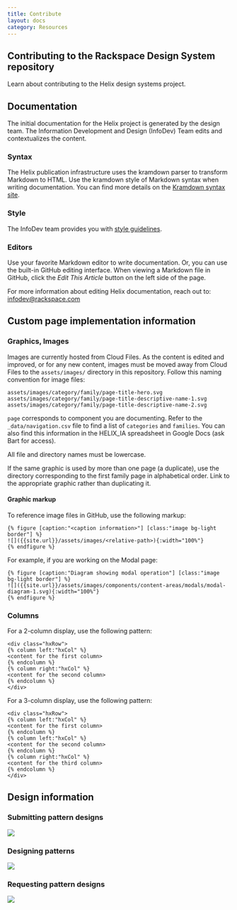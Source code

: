 ```yaml
---
title: Contribute
layout: docs
category: Resources
---
```


## Contributing to the Rackspace Design System repository

Learn about contributing to the Helix design systems project.

## Documentation

The initial documentation for the Helix project is generated by the
design team. The Information Development and Design (InfoDev) Team
edits and contextualizes the content.

### Syntax

The Helix publication infrastructure uses the kramdown parser to
transform Markdown to HTML. Use the kramdown style of Markdown syntax
when writing documentation. You can find more details on the [Kramdown
syntax site](https://kramdown.gettalong.org/syntax.html).

### Style

The InfoDev team provides you with [style
guidelines](https://github.com/rackerlabs/docs-rackspace/tree/master/doc/style-guide).

### Editors

Use your favorite Markdown editor to write documentation. Or, you can
use the built-in GitHub editing interface. When viewing a Markdown
file in GitHub, click the *Edit This Article* button on the left side
of the page.

For more information about editing Helix documentation, reach out to:
[infodev@rackspace.com](infodev@rackspace.com)

## Custom page implementation information

### Graphics, Images

Images are currently hosted from Cloud Files. As the content is edited
and improved, or for any new content, images must be moved away from
Cloud Files to the `assets/images/` directory in this repository.
Follow this naming convention for image files:

    assets/images/category/family/page-title-hero.svg
    assets/images/category/family/page-title-descriptive-name-1.svg
    assets/images/category/family/page-title-descriptive-name-2.svg

 `page` corresponds to component you are documenting. Refer to the
`_data/navigation.csv` file to find a list of `categories` and
`families`. You can also find this information in the HELIX_IA
spreadsheet in Google Docs (ask Bart for access).

All file and directory names must be lowercase.

If the same graphic is used by more than one page (a duplicate), use
the directory corresponding to the first family page in alphabetical
order. Link to the appropriate graphic rather than duplicating it.

#### Graphic markup

To reference image files in GitHub, use the following markup:

    {% figure [caption:"<caption information>"] [class:"image bg-light border"] %}
    ![]({{site.url}}/assets/images/<relative-path>){:width="100%"}
    {% endfigure %}

For example, if you are working on the Modal page:

    {% figure [caption:"Diagram showing modal operation"] [class:"image bg-light border"] %}
    ![]({{site.url}}/assets/images/components/content-areas/modals/modal-diagram-1.svg){:width="100%"}
    {% endfigure %}

### Columns

For a 2-column display, use the following pattern:

    <div class="hxRow">
    {% column left:"hxCol" %}
    <content for the first column>
    {% endcolumn %}
    {% column right:"hxCol" %}
    <content for the second column>
    {% endcolumn %}
    </div>

For a 3-column display, use the following pattern:

    <div class="hxRow">
    {% column left:"hxCol" %}
    <content for the first column>
    {% endcolumn %}
    {% column left:"hxCol" %}
    <content for the second column>
    {% endcolumn %}
    {% column right:"hxCol" %}
    <content for the third column>
    {% endcolumn %}
    </div>

## Design information

### Submitting pattern designs

<a href="http://c1ee333499ed5f44e56a-fa12562cfe810d69bedcc36a0ac289ef.r55.cf1.rackcdn.com/img/docs/Submitting-Pattern-Design-to-Helix.pdf" target="_blank"><img class="image bg-light border" src="http://c1ee333499ed5f44e56a-fa12562cfe810d69bedcc36a0ac289ef.r55.cf1.rackcdn.com/img/docs/Submitting-Pattern-Design-to-Helix.jpg"></a>

### Designing patterns

<a href="http://c1ee333499ed5f44e56a-fa12562cfe810d69bedcc36a0ac289ef.r55.cf1.rackcdn.com/img/docs/Designing-Pattern-for-Helix.pdf" target="_blank"><img class="image bg-light border" src="http://c1ee333499ed5f44e56a-fa12562cfe810d69bedcc36a0ac289ef.r55.cf1.rackcdn.com/img/docs/Designing-Pattern-for-Helix.jpg"></a>

### Requesting pattern designs

<a href="http://c1ee333499ed5f44e56a-fa12562cfe810d69bedcc36a0ac289ef.r55.cf1.rackcdn.com/img/docs/Requesting-Pattern-for-Helix.pdf" target="_blank"><img class="image bg-light border" src="http://c1ee333499ed5f44e56a-fa12562cfe810d69bedcc36a0ac289ef.r55.cf1.rackcdn.com/img/docs/Requesting-Pattern-for-Helix.jpg"></a>

